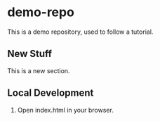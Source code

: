 # demo-repo

This is a demo repository, used to follow a tutorial.

## New Stuff

This is a new section.

## Local Development

1. Open index.html in your browser.